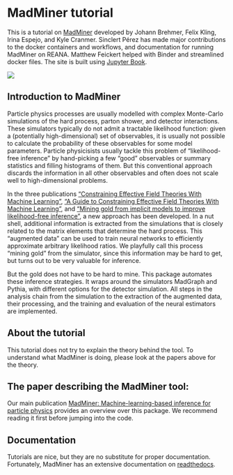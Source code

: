 # MadMiner tutorial

This is a tutorial on [MadMiner](https://github.com/diana-hep/madminer) developed by Johann Brehmer, Felix Kling, Irina Espejo, and Kyle Cranmer. Sinclert Pérez has made major contributions to the docker containers and workflows, and documentation for running MadMiner on REANA. Matthew Feickert helped with Binder and streamlined docker files. The site is built using [Jupyter Book](https://jupyterbook.org/intro).

![](https://iris-hep.org/assets/logos/madminer.png)

## Introduction to MadMiner

Particle physics processes are usually modelled with complex Monte-Carlo simulations of the hard process, parton shower, and detector interactions. These simulators typically do not admit a tractable likelihood function: given a (potentially high-dimensional) set of observables, it is usually not possible to calculate the probability of these observables for some model parameters. Particle physicisists usually tackle this problem of “likelihood-free inference” by hand-picking a few “good” observables or summary statistics and filling histograms of them. But this conventional approach discards the information in all other observables and often does not scale well to high-dimensional problems.

In the three publications [“Constraining Effective Field Theories With Machine Learning”](https://arxiv.org/abs/1805.00013), [“A Guide to Constraining Effective Field Theories With Machine Learning”](https://arxiv.org/abs/1805.00020), and [“Mining gold from implicit models to improve likelihood-free inference”](https://arxiv.org/abs/1805.12244), a new approach has been developed. In a nut shell, additional information is extracted from the simulations that is closely related to the matrix elements that determine the hard process. This “augmented data” can be used to train neural networks to efficiently approximate arbitrary likelihood ratios. We playfully call this process “mining gold” from the simulator, since this information may be hard to get, but turns out to be very valuable for inference.

But the gold does not have to be hard to mine. This package automates these inference strategies. It wraps around the simulators MadGraph and Pythia, with different options for the detector simulation. All steps in the analysis chain from the simulation to the extraction of the augmented data, their processing, and the training and evaluation of the neural estimators are implemented.

## About the tutorial

This tutorial does not try to explain the theory behind the tool. To understand what MadMiner is doing, please look at the papers above for the theory. 

## The paper describing the MadMiner tool: 

Our main publication [MadMiner: Machine-learning-based inference for particle physics](https://arxiv.org/abs/1907.10621) provides an overview over this package. We recommend reading it first before jumping into the code.

## Documentation

Tutorials are nice, but they are no substitute for proper documentation. Fortunately, 
MadMiner has an extensive documentation on [readthedocs](https://madminer.readthedocs.io/en/latest/index.html).
